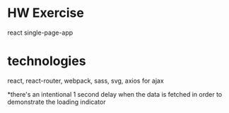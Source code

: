 # HW Exercise
react single-page-app

# technologies
react,
react-router,
webpack,
sass,
svg,
axios for ajax

*there's an intentional 1 second delay when the data is fetched in order to demonstrate the loading indicator

